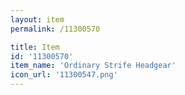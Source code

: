 ```yaml
---
layout: item
permalink: /11300570

title: Item
id: '11300570'
item_name: 'Ordinary Strife Headgear'
icon_url: '11300547.png'
---
```

